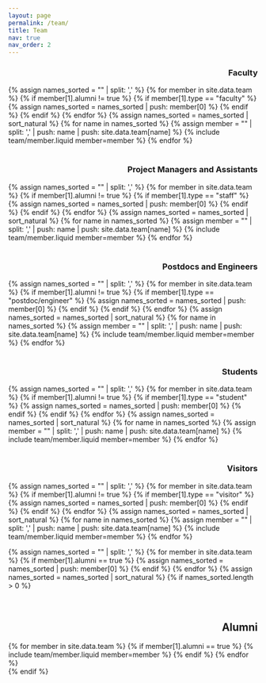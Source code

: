 ```yaml
---
layout: page
permalink: /team/
title: Team
nav: true
nav_order: 2
---
```



<h3 class="faculty" align="right">Faculty</h3>
<div class="team">
{% assign names_sorted = "" | split: ',' %}
{% for member in site.data.team %}
  {% if member[1].alumni != true %}
    {% if member[1].type == "faculty" %}
      {% assign names_sorted = names_sorted | push: member[0] %}
    {% endif %}
  {% endif %}
{% endfor %}
{% assign names_sorted = names_sorted | sort_natural %}
{% for name in names_sorted %}
    {% assign member = "" | split: ',' | push: name | push: site.data.team[name] %}
    {% include team/member.liquid member=member %}
{% endfor %}
</div>


<br>
<h3 class="students" align="right">Project Managers and Assistants</h3>
<div class="team">
{% assign names_sorted = "" | split: ',' %}
{% for member in site.data.team %}
  {% if member[1].alumni != true %}
    {% if member[1].type == "staff" %}
      {% assign names_sorted = names_sorted | push: member[0] %}
    {% endif %}
  {% endif %}
{% endfor %}
{% assign names_sorted = names_sorted | sort_natural %}
{% for name in names_sorted %}
    {% assign member = "" | split: ',' | push: name | push: site.data.team[name] %}
    {% include team/member.liquid member=member %}
{% endfor %}
</div>


<br>
<h3 class="students" align="right">Postdocs and Engineers</h3>
<div class="team">
{% assign names_sorted = "" | split: ',' %}
{% for member in site.data.team %}
  {% if member[1].alumni != true %}
    {% if member[1].type == "postdoc/engineer" %}
      {% assign names_sorted = names_sorted | push: member[0] %}
    {% endif %}
  {% endif %}
{% endfor %}
{% assign names_sorted = names_sorted | sort_natural %}
{% for name in names_sorted %}
    {% assign member = "" | split: ',' | push: name | push: site.data.team[name] %}
    {% include team/member.liquid member=member %}
{% endfor %}
</div>

<br>
<h3 class="students" align="right">Students</h3>
<div class="team">
{% assign names_sorted = "" | split: ',' %}
{% for member in site.data.team %}
  {% if member[1].alumni != true %}
    {% if member[1].type == "student" %}
      {% assign names_sorted = names_sorted | push: member[0] %}
    {% endif %}
  {% endif %}
{% endfor %}
{% assign names_sorted = names_sorted | sort_natural %}
{% for name in names_sorted %}
    {% assign member = "" | split: ',' | push: name | push: site.data.team[name] %}
    {% include team/member.liquid member=member %}
{% endfor %}
</div>


<br>
<h3 class="students" align="right">Visitors</h3>
<div class="team">
{% assign names_sorted = "" | split: ',' %}
{% for member in site.data.team %}
  {% if member[1].alumni != true %}
    {% if member[1].type == "visitor" %}
      {% assign names_sorted = names_sorted | push: member[0] %}
    {% endif %}
  {% endif %}
{% endfor %}
{% assign names_sorted = names_sorted | sort_natural %}
{% for name in names_sorted %}
    {% assign member = "" | split: ',' | push: name | push: site.data.team[name] %}
    {% include team/member.liquid member=member %}
{% endfor %}
</div>

<!-- display Alumni in their data listing order -->
<!-- could not manage to sort by alumni_date since Liquid does not allow modifying object w/o use of a plugin -->
{% assign names_sorted = "" | split: ',' %}
{% for member in site.data.team %}
  {% if member[1].alumni == true %}
    {% assign names_sorted = names_sorted | push: member[0] %}
  {% endif %}
{% endfor %}
{% assign names_sorted = names_sorted | sort_natural %}
{% if names_sorted.length > 0 %}
<br>
<br>
<br>
<h2 class="alumni" align="right">Alumni</h2>
<div class="team alumni">
{% for member in site.data.team %}
  {% if member[1].alumni == true %}
    {% include team/member.liquid member=member %}
  {% endif %}
{% endfor %}
</div>
{% endif %}
